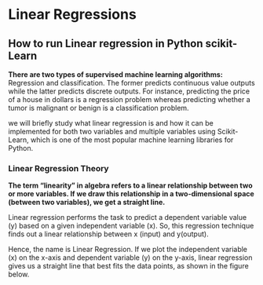 # Linear Regressions 

## How to run Linear regression in Python scikit-Learn

**There are two types of supervised machine learning algorithms:** Regression and classification. The former predicts continuous value outputs while the latter predicts discrete outputs. For instance, predicting the price of a house in dollars is a regression problem whereas predicting whether a tumor is malignant or benign is a classification problem.

we will briefly study what linear regression is and how it can be implemented for both two variables and multiple variables using Scikit-Learn, which is one of the most popular machine learning libraries for Python.

### Linear Regression Theory

**The term “linearity” in algebra refers to a linear relationship between two or more variables. If we draw this relationship in a two-dimensional space (between two variables), we get a straight line.**

Linear regression performs the task to predict a dependent variable value (y) based on a given independent variable (x). So, this regression technique finds out a linear relationship between x (input) and y(output).

Hence, the name is Linear Regression. If we plot the independent variable (x) on the x-axis and dependent variable (y) on the y-axis, linear regression gives us a straight line that best fits the data points, as shown in the figure below.